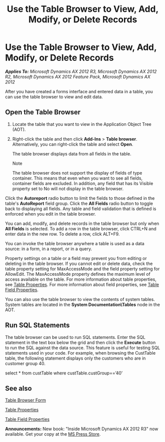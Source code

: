 ﻿---
title: Use the Table Browser to View, Add, Modify, or Delete Records
TOCTitle: Use the Table Browser to View, Add, Modify, or Delete Records
ms:assetid: 89402b55-02ea-40bc-ad0e-0774b1655426
ms:mtpsurl: https://msdn.microsoft.com/en-us/library/Bb314838(v=AX.60)
ms:contentKeyID: 35246304
ms.date: 05/18/2015
mtps_version: v=AX.60
---

# Use the Table Browser to View, Add, Modify, or Delete Records 


_**Applies To:** Microsoft Dynamics AX 2012 R3, Microsoft Dynamics AX 2012 R2, Microsoft Dynamics AX 2012 Feature Pack, Microsoft Dynamics AX 2012_

After you have created a forms interface and entered data in a table, you can use the table browser to view and edit data.

## Open the Table Browser

1.  Locate the table that you want to view in the Application Object Tree (AOT).

2.  Right-click the table and then click **Add-Ins** \> **Table browser**. Alternatively, you can right-click the table and select **Open**.
    
    The table browser displays data from all fields in the table.
    

    > [!NOTE]
    > <P>The table browser does not support the display of fields of type container. This means that even when you want to see all fields, container fields are excluded. In addition, any field that has its Visible property set to No will not display in the table browser.</P>



Click the **Autoreport** radio button to limit the fields to those defined in the table's **AutoReport** field group. Click the **All Fields** radio button to toggle back to displaying all fields. Any table and field validation that is defined is enforced when you edit in the table browser.

You can add, modify, and delete records in the table browser but only when **All Fields** is selected. To add a row in the table browser, click CTRL+N and enter data in the new row. To delete a row, click ALT+F9.

You can invoke the table browser anywhere a table is used as a data source: in a form, in a report, or in a query.

Property settings on a table or a field may prevent you from editing or deleting in the table browser. If you cannot edit or delete data, check the table property setting for MaxAccessMode and the field property setting for AllowEdit. The MaxAccessMode property defines the maximum level of access available on the table. For more information about table properties, see [Table Properties](https://msdn.microsoft.com/en-us/library/aa871620\(v=ax.60\)). For more information about field properties, see [Table Field Properties](https://msdn.microsoft.com/en-us/library/aa577032\(v=ax.60\)).

You can also use the table browser to view the contents of system tables. System tables are located in the **System Documentation\\Tables** node in the AOT.

## Run SQL Statements

The table browser can be used to run SQL statements. Enter the SQL statement in the text box below the grid and then click the **Execute** button to run the SQL against the data source. This feature is useful for testing SQL statements used in your code. For example, when browsing the CustTable table, the following statement displays only the customers who are in customer group 40.

select \* from custTable where custTable.custGroup==’40’

## See also

[Table Browser Form](https://msdn.microsoft.com/en-us/library/aa584230\(v=ax.60\))

[Table Properties](https://msdn.microsoft.com/en-us/library/aa871620\(v=ax.60\))

[Table Field Properties](https://msdn.microsoft.com/en-us/library/aa577032\(v=ax.60\))

  
**Announcements:** New book: "Inside Microsoft Dynamics AX 2012 R3" now available. Get your copy at the [MS Press Store](https://www.microsoftpressstore.com/store/inside-microsoft-dynamics-ax-2012-r3-9780735685109).

